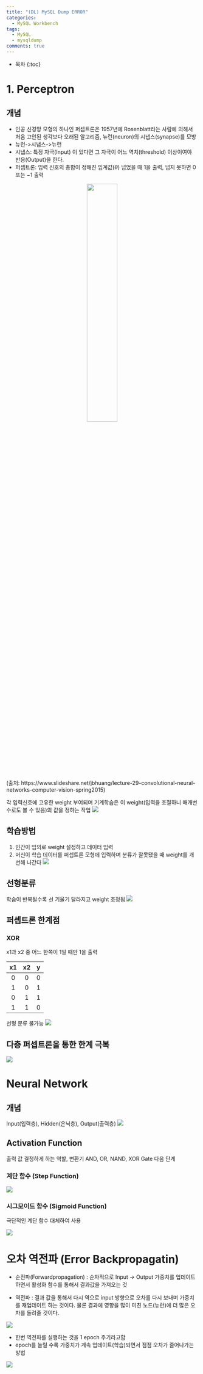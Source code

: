```yaml
---
title: "(DL) MySQL Dump ERROR"
categories:
  - MySQL Workbench
tags:
  - MySQL
  - mysqldump
comments: true
---
```

* 목차
{:toc}

# 1. Perceptron

## 개념
- 인공 신경망 모형의 하나인 퍼셉트론은 1957년에 Rosenblatt라는 사람에 의해서 처음 고안된 생각보다 오래된 알고리즘, 뉴런(neuron)의 시냅스(synapse)를 모방
- 뉴런->시냅스->뉴런
- 시냅스: 특정 자극(Input) 이 있다면 그 자극이 어느 역치(threshold) 이상이여야 반응(Output)을 한다.
- 퍼셉트론: 입력 신호의 총합이 정해진 임계값($\theta$) 넘었을 때 $1$을 출력, 넘지 못하면 $0$ 또는 $-1$ 출력
<center><img src="https://mioscode.github.io/assets/images/neuron_perceptron.png" width="40%"></center>
(출처: https://www.slideshare.net/jbhuang/lecture-29-convolutional-neural-networks-computer-vision-spring2015)

각 입력신호에 고유한 weight 부여되며 기계학습은 이 weight(입력을 조절하니 매개변수로도 볼 수 있음)의 값을 정하는 작업
![](/Users/somi.han/Documents/Deep%20Learning/Perceptron_3.png)

## 학습방법
1. 인간이 임의로 weight 설정하고 데이터 입력
2. 머신이 학습 데이터를 퍼셉트론 모형에 입력하며 분류가 잘못됐을 때 weight를 개선해 나간다
![](/Users/somi.han/Documents/Deep%20Learning/machine-learning-with-applications-in-categorization-popularity-and-sequence-labeling-75-638.jpg)

## 선형분류
학습이 반복될수록 선 기울기 달라지고 weight 조정됨
![](/Users/somi.han/Documents/Deep%20Learning/500px-Perceptron_example.svg.png)

## 퍼셉트론 한계점

### XOR

x1과 x2 중 어느 한쪽이 1일 때만 1을 출력

|x1|x2|y|
|:-:|:-:|:-:|
|0|0|0|
|1|0|1|
|0|1|1|
|1|1|0|

선형 분류 불가능
![](/Users/somi.han/Documents/Deep%20Learning/xor2.gif)

## 다층 퍼셉트론을 통한 한계 극복

![](/Users/somi.han/Documents/Deep%20Learning/Perceptron_XOR.jpg)

# Neural Network

## 개념
Input(입력층), Hidden(은닉층), Output(출력층)
![](/Users/somi.han/Documents/Deep%20Learning/300px-Colored_neural_network.svg.png)

## Activation Function

출력 값 결정하게 하는 역할, 변환기
AND, OR, NAND, XOR Gate 다음 단계

### 계단 함수 (Step Function)

![](/Users/somi.han/Documents/Deep%20Learning/download.png)

### 시그모이드 함수 (Sigmoid Function)

극단적인 계단 함수 대체하여 사용

![](/Users/somi.han/Documents/Deep%20Learning/sigmoid.png)

# 오차 역전파 (Error Backpropagatin)

* 순전파(Forwardpropagation) : 순차적으로 Input -> Output 가중치를 업데이트하면서 활성화 함수를 통해서 결과값을 가져오는 것

* 역전파 : 결과 값을 통해서 다시 역으로 input 방향으로 오차를 다시 보내며 가중치를 재업데이트 하는 것이다. 물론 결과에 영향을 많이 미친 노드(뉴런)에 더 많은 오차를 돌려줄 것이다.

![](/Users/somi.han/Documents/Deep%20Learning/H1KsG.png)

* 한번 역전파를 실행하는 것을 1 epoch 주기라고함
* epoch를 늘릴 수록 가중치가 계속 업데이트(학습)되면서 점점 오차가 줄어나가는 방법
 
![](/Users/somi.han/Documents/Deep%20Learning/997C7A3359EEF5CA1F.png)

